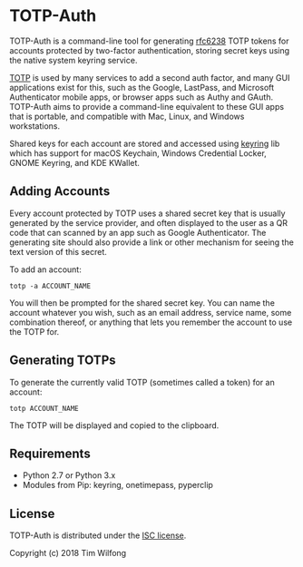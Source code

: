 TOTP-Auth
=========
TOTP-Auth is a command-line tool for generating [rfc6238] TOTP tokens for
accounts protected by two-factor authentication, storing secret keys using the
native system keyring service.

[TOTP] is used by many services to add a second auth factor, and many GUI
applications exist for this, such as the Google, LastPass, and Microsoft
Authenticator mobile apps, or browser apps such as Authy and GAuth. TOTP-Auth
aims to provide a command-line equivalent to these GUI apps that is portable,
and compatible with Mac, Linux, and Windows workstations.

Shared keys for each account are stored and accessed using [keyring] lib which
has support for macOS Keychain, Windows Credential Locker, GNOME Keyring, and
KDE KWallet.

[rfc6238]: http://tools.ietf.org/html/rfc6238
[TOTP]: https://en.wikipedia.org/wiki/Time-based_One-time_Password_algorithm
[keyring]: https://pypi.python.org/pypi/keyring

Adding Accounts
---------------
Every account protected by TOTP uses a shared secret key that is usually
generated by the service provider, and often displayed to the user as a QR code
that can scanned by an app such as Google Authenticator. The generating site
should also provide a link or other mechanism for seeing the text version of
this secret.

To add an account:

    totp -a ACCOUNT_NAME

You will then be prompted for the shared secret key. You can name the account
whatever you wish, such as an email address, service name, some combination
thereof, or anything that lets you remember the account to use the TOTP for.

Generating TOTPs
----------------
To generate the currently valid TOTP (sometimes called a token) for an account:

    totp ACCOUNT_NAME

The TOTP will be displayed and copied to the clipboard.

Requirements
------------
* Python 2.7 or Python 3.x
* Modules from Pip: keyring, onetimepass, pyperclip

License
-------
TOTP-Auth is distributed under the [ISC license](LICENSE.txt).

Copyright (c) 2018 Tim Wilfong
